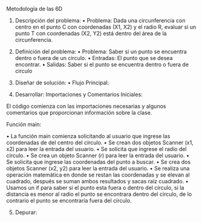 Metodología de las 6D
1. Descripción del problema:
•	Problema: Dada una circunferencia con centro en el punto C con coordenadas (X1, X2) y el radio R, evaluar si un punto T con coordenadas (X2, Y2) está dentro del área de la circunferencia.
2. Definición del problema:
•	Problema: Saber si un punto se encuentra dentro o fuera de un circulo.
•	Entradas: El punto que se desea encontrar.
•	Salidas: Saber si el punto se encuentra dentro o fuera de circulo 

3. Diseñar de solución:
•	Flujo Principal:

 




4. Desarrollar:
Importaciones y Comentarios Iniciales:
 
El código comienza con las importaciones necesarias y algunos comentarios que proporcionan información sobre la clase.

Función main:
 
•	La función main comienza solicitando al usuario que ingrese las coordenadas de del centro del círculo. 
•	Se crean dos objetos Scanner (x1, x2) para leer la entrada del usuario. 
•	Se solicita que ingrese el radio del círculo.
•	Se crea un objeto Scanner (r) para leer la entrada del usuario. 
•	Se solicita que ingrese las coordenadas del punto a buscar.
•	Se crea dos objetos Scanner (x2, y2) para leer la entrada del usuario.
•	Se realiza una operación matemática en donde se restan las coordenadas y se elevan al cuadrado, después se suman ambos resultados y sacas raíz cuadrado.
•	Usamos un if para saber si el punto esta fuera o dentro del círculo, si la distancia es menor al radio el punto se encontrara dentro del círculo, de lo contrario el punto se encontraría fuera del círculo.

5. Depurar:
 

